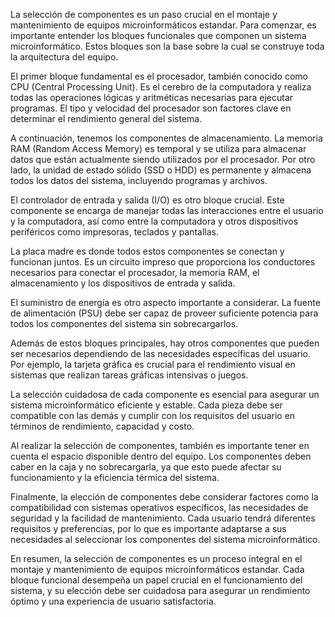 La selección de componentes es un paso crucial en el montaje y mantenimiento de equipos microinformáticos estandar. Para comenzar, es importante entender los bloques funcionales que componen un sistema microinformático. Estos bloques son la base sobre la cual se construye toda la arquitectura del equipo.

El primer bloque fundamental es el procesador, también conocido como CPU (Central Processing Unit). Es el cerebro de la computadora y realiza todas las operaciones lógicas y aritméticas necesarias para ejecutar programas. El tipo y velocidad del procesador son factores clave en determinar el rendimiento general del sistema.

A continuación, tenemos los componentes de almacenamiento. La memoria RAM (Random Access Memory) es temporal y se utiliza para almacenar datos que están actualmente siendo utilizados por el procesador. Por otro lado, la unidad de estado sólido (SSD o HDD) es permanente y almacena todos los datos del sistema, incluyendo programas y archivos.

El controlador de entrada y salida (I/O) es otro bloque crucial. Este componente se encarga de manejar todas las interacciones entre el usuario y la computadora, así como entre la computadora y otros dispositivos periféricos como impresoras, teclados y pantallas.

La placa madre es donde todos estos componentes se conectan y funcionan juntos. Es un circuito impreso que proporciona los conductores necesarios para conectar el procesador, la memoria RAM, el almacenamiento y los dispositivos de entrada y salida.

El suministro de energía es otro aspecto importante a considerar. La fuente de alimentación (PSU) debe ser capaz de proveer suficiente potencia para todos los componentes del sistema sin sobrecargarlos.

Además de estos bloques principales, hay otros componentes que pueden ser necesarios dependiendo de las necesidades específicas del usuario. Por ejemplo, la tarjeta gráfica es crucial para el rendimiento visual en sistemas que realizan tareas gráficas intensivas o juegos.

La selección cuidadosa de cada componente es esencial para asegurar un sistema microinformático eficiente y estable. Cada pieza debe ser compatible con las demás y cumplir con los requisitos del usuario en términos de rendimiento, capacidad y costo.

Al realizar la selección de componentes, también es importante tener en cuenta el espacio disponible dentro del equipo. Los componentes deben caber en la caja y no sobrecargarla, ya que esto puede afectar su funcionamiento y la eficiencia térmica del sistema.

Finalmente, la elección de componentes debe considerar factores como la compatibilidad con sistemas operativos específicos, las necesidades de seguridad y la facilidad de mantenimiento. Cada usuario tendrá diferentes requisitos y preferencias, por lo que es importante adaptarse a sus necesidades al seleccionar los componentes del sistema microinformático.

En resumen, la selección de componentes es un proceso integral en el montaje y mantenimiento de equipos microinformáticos estandar. Cada bloque funcional desempeña un papel crucial en el funcionamiento del sistema, y su elección debe ser cuidadosa para asegurar un rendimiento óptimo y una experiencia de usuario satisfactoria.
